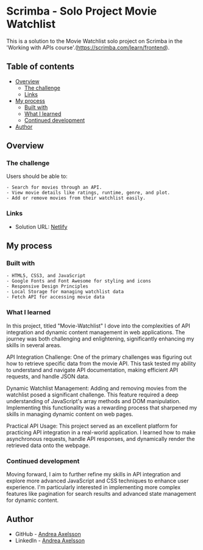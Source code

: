 # Scrimba - Solo Project Movie Watchlist

This is a solution to the Movie Watchlist solo project on Scrimba in the 'Working with APIs course'.(https://scrimba.com/learn/frontend).

## Table of contents

- [Overview](#overview)
  - [The challenge](#the-challenge)
  - [Links](#links)
- [My process](#my-process)
  - [Built with](#built-with)
  - [What I learned](#what-i-learned)
  - [Continued development](#continued-development)
- [Author](#author)

## Overview

### The challenge

Users should be able to:

    - Search for movies through an API.
    - View movie details like ratings, runtime, genre, and plot.
    - Add or remove movies from their watchlist easily.

### Links

- Solution URL: [Netlify](https://movie-watchlist-scrimba-project.netlify.app/)

## My process

### Built with

    - HTML5, CSS3, and JavaScript
    - Google Fonts and Font Awesome for styling and icons
    - Responsive Design Principles
    - Local Storage for managing watchlist data
    - Fetch API for accessing movie data

### What I learned

In this project, titled "Movie-Watchlist" I dove into the complexities of API integration and dynamic content management in web applications. The journey was both challenging and enlightening, significantly enhancing my skills in several areas.

API Integration Challenge: One of the primary challenges was figuring out how to retrieve specific data from the movie API. This task tested my ability to understand and navigate API documentation, making efficient API requests, and handle JSON data.

Dynamic Watchlist Management: Adding and removing movies from the watchlist posed a significant challenge. This feature required a deep understanding of JavaScript's array methods and DOM manipulation. Implementing this functionality was a rewarding process that sharpened my skills in managing dynamic content on web pages.

Practical API Usage: This project served as an excellent platform for practicing API integration in a real-world application. I learned how to make asynchronous requests, handle API responses, and dynamically render the retrieved data onto the webpage.

### Continued development

Moving forward, I aim to further refine my skills in API integration and explore more advanced JavaScript and CSS techniques to enhance user experience. I'm particularly interested in implementing more complex features like pagination for search results and advanced state management for dynamic content.

## Author

- GitHub - [Andrea Axelsson](https://github.com/Andrea-Axelsson)
- LinkedIn - [Andrea Axelsson](https://www.linkedin.com/in/axelsson-andrea/)
